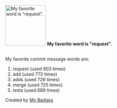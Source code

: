 <img src="https://my-badges.github.io/my-badges/favorite-word.png" alt="My favorite word is &quot;request&quot;." title="My favorite word is &quot;request&quot;." width="128">
<strong>My favorite word is &quot;request&quot;.</strong>
<br><br>

My favorite commit message words are:

1. request (used 903 times)
2. add (used 773 times)
3. adds (used 728 times)
4. merge (used 725 times)
5. tests (used 689 times)


Created by <a href="https://github.com/my-badges/my-badges">My Badges</a>
